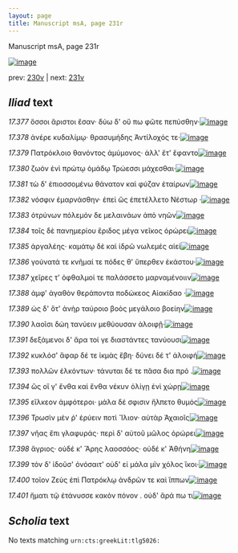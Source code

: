 ```yaml
---
layout: page
title: Manuscript msA, page 231r
---
```


Manuscript msA, page 231r

[![image](http://www.homermultitext.org/iipsrv?OBJ=IIP,1.0&FIF=/project/homer/pyramidal/deepzoom/hmt/vaimg/2017a/VA231RN_0402.tif&WID=100&CVT=JPEG)](http://www.homermultitext.org/ict2/?urn=urn:cite2:hmt:vaimg.2017a:VA231RN_0402)

prev:  [230v](../230v) | next:  [231v](../231v)

## *Iliad* text

*17.377* <a id="17.377"/> ὅσσοι ἄριστοι ἔσαν· δύω δ' οὔ πω φῶτε πεπύσθην·[![image](http://www.homermultitext.org/iipsrv?OBJ=IIP,1.0&FIF=/project/homer/pyramidal/deepzoom/hmt/vaimg/2017a/VA231RN_0402.tif&RGN=0.205,0.2179,0.339,0.0248&WID=1000&CVT=JPEG)](http://www.homermultitext.org/ict2/?urn=urn:cite2:hmt:vaimg.2017a:VA231RN_0402@0.205,0.2179,0.339,0.0248)

*17.378* <a id="17.378"/> ἀνέρε κυδαλίμῳ· θρασυμήδης Ἀντίλοχός τε·[![image](http://www.homermultitext.org/iipsrv?OBJ=IIP,1.0&FIF=/project/homer/pyramidal/deepzoom/hmt/vaimg/2017a/VA231RN_0402.tif&RGN=0.202,0.2367,0.359,0.024&WID=1000&CVT=JPEG)](http://www.homermultitext.org/ict2/?urn=urn:cite2:hmt:vaimg.2017a:VA231RN_0402@0.202,0.2367,0.359,0.024)

*17.379* <a id="17.379"/> Πατρόκλοιο θανόντος ἀμύμονος· ἀλλ' ἔτ' ἔφαντο[![image](http://www.homermultitext.org/iipsrv?OBJ=IIP,1.0&FIF=/project/homer/pyramidal/deepzoom/hmt/vaimg/2017a/VA231RN_0402.tif&RGN=0.207,0.2577,0.359,0.024&WID=1000&CVT=JPEG)](http://www.homermultitext.org/ict2/?urn=urn:cite2:hmt:vaimg.2017a:VA231RN_0402@0.207,0.2577,0.359,0.024)

*17.380* <a id="17.380"/> ζωὸν ἐνὶ πρώτῳ ὁμάδῳ Τρώεσσι μάχεσθαι·[![image](http://www.homermultitext.org/iipsrv?OBJ=IIP,1.0&FIF=/project/homer/pyramidal/deepzoom/hmt/vaimg/2017a/VA231RN_0402.tif&RGN=0.201,0.2727,0.33,0.0225&WID=1000&CVT=JPEG)](http://www.homermultitext.org/ict2/?urn=urn:cite2:hmt:vaimg.2017a:VA231RN_0402@0.201,0.2727,0.33,0.0225)

*17.381* <a id="17.381"/> τὼ δ' ἐπιοσσομένω θάνατον καὶ φύζαν ἑταίρων[![image](http://www.homermultitext.org/iipsrv?OBJ=IIP,1.0&FIF=/project/homer/pyramidal/deepzoom/hmt/vaimg/2017a/VA231RN_0402.tif&RGN=0.203,0.29,0.346,0.0225&WID=1000&CVT=JPEG)](http://www.homermultitext.org/ict2/?urn=urn:cite2:hmt:vaimg.2017a:VA231RN_0402@0.203,0.29,0.346,0.0225)

*17.382* <a id="17.382"/> νόσφιν ἐμαρνάσθην· ἐπεὶ ὣς ἐπετέλλετο Νέστωρ ·[![image](http://www.homermultitext.org/iipsrv?OBJ=IIP,1.0&FIF=/project/homer/pyramidal/deepzoom/hmt/vaimg/2017a/VA231RN_0402.tif&RGN=0.208,0.3088,0.346,0.0225&WID=1000&CVT=JPEG)](http://www.homermultitext.org/ict2/?urn=urn:cite2:hmt:vaimg.2017a:VA231RN_0402@0.208,0.3088,0.346,0.0225)

*17.383* <a id="17.383"/> ὀτρύνων πόλεμόν δε μελαινάων ἀπὸ νηῶν[![image](http://www.homermultitext.org/iipsrv?OBJ=IIP,1.0&FIF=/project/homer/pyramidal/deepzoom/hmt/vaimg/2017a/VA231RN_0402.tif&RGN=0.204,0.3253,0.346,0.0225&WID=1000&CVT=JPEG)](http://www.homermultitext.org/ict2/?urn=urn:cite2:hmt:vaimg.2017a:VA231RN_0402@0.204,0.3253,0.346,0.0225)

*17.384* <a id="17.384"/> τοῖς δὲ πανημερίου ἔριδος μέγα νεῖκος ὀρώρει[![image](http://www.homermultitext.org/iipsrv?OBJ=IIP,1.0&FIF=/project/homer/pyramidal/deepzoom/hmt/vaimg/2017a/VA231RN_0402.tif&RGN=0.203,0.3449,0.356,0.0233&WID=1000&CVT=JPEG)](http://www.homermultitext.org/ict2/?urn=urn:cite2:hmt:vaimg.2017a:VA231RN_0402@0.203,0.3449,0.356,0.0233)

*17.385* <a id="17.385"/> ἀργαλέης· καμάτῳ δὲ καὶ ἱδρῶ νωλεμές αἰεὶ[![image](http://www.homermultitext.org/iipsrv?OBJ=IIP,1.0&FIF=/project/homer/pyramidal/deepzoom/hmt/vaimg/2017a/VA231RN_0402.tif&RGN=0.203,0.3629,0.356,0.0233&WID=1000&CVT=JPEG)](http://www.homermultitext.org/ict2/?urn=urn:cite2:hmt:vaimg.2017a:VA231RN_0402@0.203,0.3629,0.356,0.0233)

*17.386* <a id="17.386"/> γούνατά τε κνῆμαί τε πόδες θ' ὕπερθεν ἑκάστου·[![image](http://www.homermultitext.org/iipsrv?OBJ=IIP,1.0&FIF=/project/homer/pyramidal/deepzoom/hmt/vaimg/2017a/VA231RN_0402.tif&RGN=0.203,0.3802,0.356,0.0233&WID=1000&CVT=JPEG)](http://www.homermultitext.org/ict2/?urn=urn:cite2:hmt:vaimg.2017a:VA231RN_0402@0.203,0.3802,0.356,0.0233)

*17.387* <a id="17.387"/> χεῖρες τ' ὀφθαλμοί τε παλάσσετο μαρναμένοιιν[![image](http://www.homermultitext.org/iipsrv?OBJ=IIP,1.0&FIF=/project/homer/pyramidal/deepzoom/hmt/vaimg/2017a/VA231RN_0402.tif&RGN=0.197,0.3989,0.356,0.0233&WID=1000&CVT=JPEG)](http://www.homermultitext.org/ict2/?urn=urn:cite2:hmt:vaimg.2017a:VA231RN_0402@0.197,0.3989,0.356,0.0233)

*17.388* <a id="17.388"/> ἀμφ' ἀγαθὸν θεράποντα ποδώκεος Αἰακίδαο ·[![image](http://www.homermultitext.org/iipsrv?OBJ=IIP,1.0&FIF=/project/homer/pyramidal/deepzoom/hmt/vaimg/2017a/VA231RN_0402.tif&RGN=0.199,0.4132,0.356,0.0233&WID=1000&CVT=JPEG)](http://www.homermultitext.org/ict2/?urn=urn:cite2:hmt:vaimg.2017a:VA231RN_0402@0.199,0.4132,0.356,0.0233)

*17.389* <a id="17.389"/> ὡς δ' ὅτ' ἀνὴρ ταύροιο βοὸς μεγάλοιο βοείην[![image](http://www.homermultitext.org/iipsrv?OBJ=IIP,1.0&FIF=/project/homer/pyramidal/deepzoom/hmt/vaimg/2017a/VA231RN_0402.tif&RGN=0.185,0.4305,0.356,0.0233&WID=1000&CVT=JPEG)](http://www.homermultitext.org/ict2/?urn=urn:cite2:hmt:vaimg.2017a:VA231RN_0402@0.185,0.4305,0.356,0.0233)

*17.390* <a id="17.390"/> λαοῖσι δώη τανύειν μεθύουσαν ἀλοιφῇ·[![image](http://www.homermultitext.org/iipsrv?OBJ=IIP,1.0&FIF=/project/homer/pyramidal/deepzoom/hmt/vaimg/2017a/VA231RN_0402.tif&RGN=0.189,0.4508,0.356,0.0203&WID=1000&CVT=JPEG)](http://www.homermultitext.org/ict2/?urn=urn:cite2:hmt:vaimg.2017a:VA231RN_0402@0.189,0.4508,0.356,0.0203)

*17.391* <a id="17.391"/> δεξάμενοι δ' ἄρα τοί γε διαστάντες τανύουσι[![image](http://www.homermultitext.org/iipsrv?OBJ=IIP,1.0&FIF=/project/homer/pyramidal/deepzoom/hmt/vaimg/2017a/VA231RN_0402.tif&RGN=0.191,0.4681,0.356,0.0203&WID=1000&CVT=JPEG)](http://www.homermultitext.org/ict2/?urn=urn:cite2:hmt:vaimg.2017a:VA231RN_0402@0.191,0.4681,0.356,0.0203)

*17.392* <a id="17.392"/> κυκλόσ' ἄφαρ δέ τε ἰκμὰς ἔβη· δύνει δέ τ' ἀλοιφή[![image](http://www.homermultitext.org/iipsrv?OBJ=IIP,1.0&FIF=/project/homer/pyramidal/deepzoom/hmt/vaimg/2017a/VA231RN_0402.tif&RGN=0.198,0.4861,0.361,0.0203&WID=1000&CVT=JPEG)](http://www.homermultitext.org/ict2/?urn=urn:cite2:hmt:vaimg.2017a:VA231RN_0402@0.198,0.4861,0.361,0.0203)

*17.393* <a id="17.393"/> πολλῶν ἑλκόντων· τάνυται δέ τε πᾶσα δια πρό .[![image](http://www.homermultitext.org/iipsrv?OBJ=IIP,1.0&FIF=/project/homer/pyramidal/deepzoom/hmt/vaimg/2017a/VA231RN_0402.tif&RGN=0.192,0.5041,0.361,0.0203&WID=1000&CVT=JPEG)](http://www.homermultitext.org/ict2/?urn=urn:cite2:hmt:vaimg.2017a:VA231RN_0402@0.192,0.5041,0.361,0.0203)

*17.394* <a id="17.394"/> ὣς οἵ γ' ἔνθα καὶ ἔνθα νέκυν ὀλίγῃ ἐνὶ χώρῃ[![image](http://www.homermultitext.org/iipsrv?OBJ=IIP,1.0&FIF=/project/homer/pyramidal/deepzoom/hmt/vaimg/2017a/VA231RN_0402.tif&RGN=0.181,0.5177,0.338,0.027&WID=1000&CVT=JPEG)](http://www.homermultitext.org/ict2/?urn=urn:cite2:hmt:vaimg.2017a:VA231RN_0402@0.181,0.5177,0.338,0.027)

*17.395* <a id="17.395"/> εἵλκεον ἀμφότεροι· μάλα δέ σφισιν ἤλπετο θυμός[![image](http://www.homermultitext.org/iipsrv?OBJ=IIP,1.0&FIF=/project/homer/pyramidal/deepzoom/hmt/vaimg/2017a/VA231RN_0402.tif&RGN=0.198,0.5357,0.359,0.0255&WID=1000&CVT=JPEG)](http://www.homermultitext.org/ict2/?urn=urn:cite2:hmt:vaimg.2017a:VA231RN_0402@0.198,0.5357,0.359,0.0255)

*17.396* <a id="17.396"/> Τρωσὶν μὲν ῥ' ἐρύειν ποτὶ Ἴλιον· αὐτὰρ Ἀχαιοῖς[![image](http://www.homermultitext.org/iipsrv?OBJ=IIP,1.0&FIF=/project/homer/pyramidal/deepzoom/hmt/vaimg/2017a/VA231RN_0402.tif&RGN=0.195,0.556,0.359,0.0255&WID=1000&CVT=JPEG)](http://www.homermultitext.org/ict2/?urn=urn:cite2:hmt:vaimg.2017a:VA231RN_0402@0.195,0.556,0.359,0.0255)

*17.397* <a id="17.397"/> νῆας ἔπι γλαφυράς· περὶ δ' αὐτοῦ μῶλος ὀρώρει[![image](http://www.homermultitext.org/iipsrv?OBJ=IIP,1.0&FIF=/project/homer/pyramidal/deepzoom/hmt/vaimg/2017a/VA231RN_0402.tif&RGN=0.195,0.574,0.354,0.024&WID=1000&CVT=JPEG)](http://www.homermultitext.org/ict2/?urn=urn:cite2:hmt:vaimg.2017a:VA231RN_0402@0.195,0.574,0.354,0.024)

*17.398* <a id="17.398"/> ἄγριος· οὐδέ κ' Ἄρης λαοσσόος· οὐδέ κ' Ἀθήνη[![image](http://www.homermultitext.org/iipsrv?OBJ=IIP,1.0&FIF=/project/homer/pyramidal/deepzoom/hmt/vaimg/2017a/VA231RN_0402.tif&RGN=0.195,0.5905,0.354,0.0225&WID=1000&CVT=JPEG)](http://www.homermultitext.org/ict2/?urn=urn:cite2:hmt:vaimg.2017a:VA231RN_0402@0.195,0.5905,0.354,0.0225)

*17.399* <a id="17.399"/> τόν δ' ἰδοῦσ' ὀνόσαιτ' οὐδ' εἰ μάλα μϊν χόλος ἵκοι·[![image](http://www.homermultitext.org/iipsrv?OBJ=IIP,1.0&FIF=/project/homer/pyramidal/deepzoom/hmt/vaimg/2017a/VA231RN_0402.tif&RGN=0.194,0.6078,0.347,0.0263&WID=1000&CVT=JPEG)](http://www.homermultitext.org/ict2/?urn=urn:cite2:hmt:vaimg.2017a:VA231RN_0402@0.194,0.6078,0.347,0.0263)

*17.400* <a id="17.400"/> τοῖον Ζεὺς ἐπὶ Πατρόκλῳ ἀνδρῶν τε καὶ ἵππων[![image](http://www.homermultitext.org/iipsrv?OBJ=IIP,1.0&FIF=/project/homer/pyramidal/deepzoom/hmt/vaimg/2017a/VA231RN_0402.tif&RGN=0.186,0.6258,0.365,0.024&WID=1000&CVT=JPEG)](http://www.homermultitext.org/ict2/?urn=urn:cite2:hmt:vaimg.2017a:VA231RN_0402@0.186,0.6258,0.365,0.024)

*17.401* <a id="17.401"/> ἤματι τῷ ἐτάνυσσε κακὸν πόνον . οὐδ' ἄρά πω τι[![image](http://www.homermultitext.org/iipsrv?OBJ=IIP,1.0&FIF=/project/homer/pyramidal/deepzoom/hmt/vaimg/2017a/VA231RN_0402.tif&RGN=0.191,0.6431,0.373,0.0285&WID=1000&CVT=JPEG)](http://www.homermultitext.org/ict2/?urn=urn:cite2:hmt:vaimg.2017a:VA231RN_0402@0.191,0.6431,0.373,0.0285)

## *Scholia* text

No texts matching `urn:cts:greekLit:tlg5026:`
